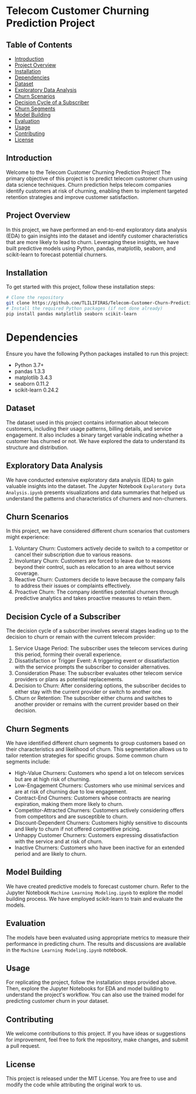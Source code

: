 # Telecom Customer Churning Prediction Project



## Table of Contents
- [Introduction](#introduction)
- [Project Overview](#project-overview)
- [Installation](#installation)
- [Dependencies](#dependencies)
- [Dataset](#dataset)
- [Exploratory Data Analysis](#exploratory-data-analysis)
- [Churn Scenarios](#churn-scenarios)
- [Decision Cycle of a Subscriber](#decision-cycle-of-a-subscriber)
- [Churn Segments](#churn-segments)
- [Model Building](#model-building)
- [Evaluation](#evaluation)
- [Usage](#usage)
- [Contributing](#contributing)
- [License](#license)

## Introduction
Welcome to the Telecom Customer Churning Prediction Project! The primary objective of this project is to predict telecom customer churn using data science techniques. Churn prediction helps telecom companies identify customers at risk of churning, enabling them to implement targeted retention strategies and improve customer satisfaction.

## Project Overview
In this project, we have performed an end-to-end exploratory data analysis (EDA) to gain insights into the dataset and identify customer characteristics that are more likely to lead to churn. Leveraging these insights, we have built predictive models using Python, pandas, matplotlib, seaborn, and scikit-learn to forecast potential churners.

## Installation
To get started with this project, follow these installation steps:

```bash
# Clone the repository
git clone https://github.com/TLILIFIRAS/Telecom-Customer-Churn-Prediction-Using-Machine-Learning.git
# Install the required Python packages (if not done already)
pip install pandas matplotlib seaborn scikit-learn
```
# Dependencies
Ensure you have the following Python packages installed to run this project:

- Python 3.7+
- pandas 1.3.3
- matplotlib 3.4.3
- seaborn 0.11.2
- scikit-learn 0.24.2

## Dataset
The dataset used in this project contains information about telecom customers, including their usage patterns, billing details, and service engagement. It also includes a binary target variable indicating whether a customer has churned or not. We have explored the data to understand its structure and distribution.

## Exploratory Data Analysis
We have conducted extensive exploratory data analysis (EDA) to gain valuable insights into the dataset. The Jupyter Notebook `Exploratory Data Analysis.ipynb` presents visualizations and data summaries that helped us understand the patterns and characteristics of churners and non-churners.

## Churn Scenarios
In this project, we have considered different churn scenarios that customers might experience:

1. Voluntary Churn: Customers actively decide to switch to a competitor or cancel their subscription due to various reasons.
2. Involuntary Churn: Customers are forced to leave due to reasons beyond their control, such as relocation to an area without service coverage.
3. Reactive Churn: Customers decide to leave because the company fails to address their issues or complaints effectively.
4. Proactive Churn: The company identifies potential churners through predictive analytics and takes proactive measures to retain them.

## Decision Cycle of a Subscriber
The decision cycle of a subscriber involves several stages leading up to the decision to churn or remain with the current telecom provider:

1. Service Usage Period: The subscriber uses the telecom services during this period, forming their overall experience.
2. Dissatisfaction or Trigger Event: A triggering event or dissatisfaction with the service prompts the subscriber to consider alternatives.
3. Consideration Phase: The subscriber evaluates other telecom service providers or plans as potential replacements.
4. Decision to Churn: After considering options, the subscriber decides to either stay with the current provider or switch to another one.
5. Churn or Retention: The subscriber either churns and switches to another provider or remains with the current provider based on their decision.

## Churn Segments
We have identified different churn segments to group customers based on their characteristics and likelihood of churn. This segmentation allows us to tailor retention strategies for specific groups. Some common churn segments include:

- High-Value Churners: Customers who spend a lot on telecom services but are at high risk of churning.
- Low-Engagement Churners: Customers who use minimal services and are at risk of churning due to low engagement.
- Contract-End Churners: Customers whose contracts are nearing expiration, making them more likely to churn.
- Competitor-Attracted Churners: Customers actively considering offers from competitors and are susceptible to churn.
- Discount-Dependent Churners: Customers highly sensitive to discounts and likely to churn if not offered competitive pricing.
- Unhappy Customer Churners: Customers expressing dissatisfaction with the service and at risk of churn.
- Inactive Churners: Customers who have been inactive for an extended period and are likely to churn.

## Model Building
We have created predictive models to forecast customer churn. Refer to the Jupyter Notebook `Machine Learning Modeling.ipynb` to explore the model building process. We have employed scikit-learn to train and evaluate the models.

## Evaluation
The models have been evaluated using appropriate metrics to measure their performance in predicting churn. The results and discussions are available in the `Machine Learning Modeling.ipynb` notebook.

## Usage
For replicating the project, follow the installation steps provided above. Then, explore the Jupyter Notebooks for EDA and model building to understand the project's workflow. You can also use the trained model for predicting customer churn in your dataset.

## Contributing
We welcome contributions to this project. If you have ideas or suggestions for improvement, feel free to fork the repository, make changes, and submit a pull request.

## License
This project is released under the MIT License. You are free to use and modify the code while attributing the original work to us.

